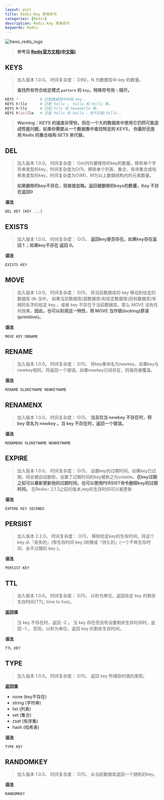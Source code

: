 ```yaml
---
layout: post
title: Redis Key 常用命令
categories: [Redis]
description: Redis Key 常用命令
keywords: Redis
---
```


![hexo_redis_logo](https://cdn.mritd.me/markdown/hexo_redis_logo1.jpg)

> **参考自 [Redis官方文档(中文版)](http://www.redis.cn/commands.html)**

## KEYS

> 加入版本 1.0.0。
> 时间复杂度： O(N)，N 为数据库中 key 的数量。
>
> **查找所有符合给定模式 `pattern` 的 `key`。特殊符号用 `\` 隔开。**

<!--more-->

``` sh
KEYS *          # 匹配数据库中所有 key 。
KEYS h?llo      # 匹配 hello ， hallo 和 hxllo 等。
KEYS h*llo      # 匹配 hllo 和 heeeeello 等。
KEYS h[ae]llo   # 匹配 hello 和 hallo ，但不匹配 hillo 。
```

> **Warning：KEYS 的速度非常快，但在一个大的数据库中使用它仍然可能造成性能问题，如果你需要从一个数据集中查找特定的 KEYS， 你最好还是用 Redis 的集合结构 SETS 来代替。**

## DEL

> 加入版本 1.0.0。
> 时间复杂度： O(n)N为要移除的key的数量。移除单个字符串类型的key，时间复杂度为O(1)。移除单个列表、集合、有序集合或哈希表类型的key，时间复杂度为O(M)，M为以上数据结构内的元素数量。
>
> **如果删除的key不存在，则直接忽略。返回被删除的keys的数量，Key 不存在返回0**

**语法**

``` sh
DEL KEY [KEY ...]
```

## EXISTS

> 加入版本 1.0.0。
> 时间复杂度： O(1)。
> **返回key是否存在。如果key存在返回 1 ；如果key不存在 返回 0。**

**语法**

``` sh
EXISTS KEY
```

## MOVE

> 加入版本 1.0.0。
> 时间复杂度： O(1)。
> 将当前数据库的 key 移动到给定的数据库 db 当中。
> 如果当前数据库(源数据库)和给定数据库(目标数据库)有相同名字的给定 key ，或者 key 不存在于当前数据库，那么 MOVE 没有任何效果。**因此，也可以利用这一特性，将 MOVE 当作锁(locking)原语(primitive)。**

**语法**

``` sh
MOVE KEY DBNAME
```

## RENAME

> 加入版本 1.0.0。
> 时间复杂度： O(1)。
> 将key重命名为newkey，如果key与newkey相同，将返回一个错误。如果newkey已经存在，则值将被覆盖。

**语法**

``` sh
RENAME OLDKEYNAME NEWKEYNAME
```

## RENAMENX

> 加入版本 1.0.0。
> 时间复杂度： O(1)。
> **当且仅当 newkey 不存在时，将 key 改名为 newkey 。当 key 不存在时，返回一个错误。**

**语法**

``` sh
RENAMENX OLDKEYNAME NEWKEYNAME
```

## EXPIRE

> 加入版本 1.0.0。
> 时间复杂度： O(1)。
> 设置key的过期时间。如果key已过期，将会被自动删除。设置了过期时间的key被称之为volatile。**在key过期之前可以重新更新他的过期时间，也可以使用PERSIST命令删除key的过期时间。**
> 在Redis< 2.1.3之前的版本,key的生存时间可以被更新

**语法**

``` sh
EXPIRE KEY SECONDS
```

## PERSIST

> 加入版本 2.2.0。
> 时间复杂度： O(1)。
> 移除给定key的生存时间，将这个 key 从『易失的』(带生存时间 key )转换成『持久的』(一个不带生存时间、永不过期的 key )。

**语法**

``` sh
PERSIST KEY
```

## TTL

> 加入版本 1.0.0。
> 时间复杂度： O(1)。
> 以秒为单位，返回给定 key 的剩余生存时间(TTL, time to live)。

**返回值**

> 当 key 不存在时，返回 -2 。
> 当 key 存在但没有设置剩余生存时间时，返回 -1 。
> 否则，以秒为单位，返回 key 的剩余生存时间。

**语法**

``` sh
TTL KEY
```

## TYPE

> 加入版本 1.0.0。
> 时间复杂度： O(1)。
> 返回 key 所储存的值的类型。

**返回值**

- none (key不存在)
- string (字符串)
- list (列表)
- set (集合)
- zset (有序集)
- hash (哈希表)

**语法**

``` sh
TYPE KEY
```

## RANDOMKEY

> 加入版本 1.0.0。
> 时间复杂度： O(1)。
> 从当前数据库返回一个随机的key。

**语法**

``` sh
RANDOMKEY
```
